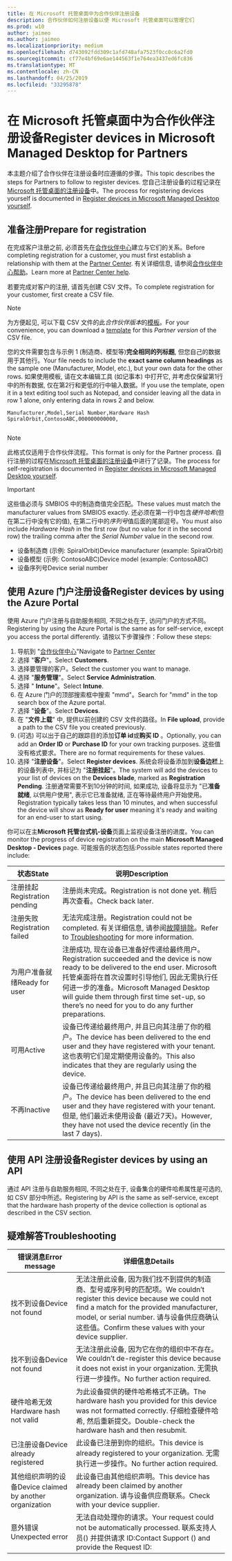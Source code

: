 ```yaml
---
title: 在 Microsoft 托管桌面中为合作伙伴注册设备
description: 合作伙伴如何注册设备以便 Microsoft 托管桌面可以管理它们
ms.prod: w10
author: jaimeo
ms.author: jaimeo
ms.localizationpriority: medium
ms.openlocfilehash: d743092fdd309c1afd748afa7523f0cc0c6a2fd0
ms.sourcegitcommit: cf77e4bf69e6ae144563f1e764ea3437ed6fc836
ms.translationtype: MT
ms.contentlocale: zh-CN
ms.lasthandoff: 04/25/2019
ms.locfileid: "33295878"
---
```

# <a name="register-devices-in-microsoft-managed-desktop-for-partners"></a><span data-ttu-id="e4274-103">在 Microsoft 托管桌面中为合作伙伴注册设备</span><span class="sxs-lookup"><span data-stu-id="e4274-103">Register devices in Microsoft Managed Desktop for Partners</span></span>


<span data-ttu-id="e4274-104">本主题介绍了合作伙伴在注册设备时应遵循的步骤。</span><span class="sxs-lookup"><span data-stu-id="e4274-104">This topic describes the steps for Partners to follow to register devices.</span></span> <span data-ttu-id="e4274-105">您自己注册设备的过程记录在[Microsoft 托管桌面的注册设备](register-devices-self.md)中。</span><span class="sxs-lookup"><span data-stu-id="e4274-105">The process for registering devices yourself is documented in [Register devices in Microsoft Managed Desktop yourself](register-devices-self.md).</span></span>



## <a name="prepare-for-registration"></a><span data-ttu-id="e4274-106">准备注册</span><span class="sxs-lookup"><span data-stu-id="e4274-106">Prepare for registration</span></span> 
<span data-ttu-id="e4274-107">在完成客户注册之前, 必须首先在[合作伙伴中心](https://partner.microsoft.com/dashboard)建立与它们的关系。</span><span class="sxs-lookup"><span data-stu-id="e4274-107">Before completing registration for a customer, you must first establish a relationship with them at the [Partner Center](https://partner.microsoft.com/dashboard).</span></span> <span data-ttu-id="e4274-108">有关详细信息, 请参阅[合作伙伴中心帮助](https://docs.microsoft.com/en-us/partner-center/request-a-relationship-with-a-customer)。</span><span class="sxs-lookup"><span data-stu-id="e4274-108">Learn more at [Partner Center help](https://docs.microsoft.com/en-us/partner-center/request-a-relationship-with-a-customer).</span></span>

<span data-ttu-id="e4274-109">若要完成对客户的注册, 请首先创建 CSV 文件。</span><span class="sxs-lookup"><span data-stu-id="e4274-109">To complete registration for your customer, first create a CSV file.</span></span>

>[!NOTE]
><span data-ttu-id="e4274-110">为方便起见, 可以下载 CSV 文件的此*合作伙伴版本*的[模板](https://github.com/MicrosoftDocs/microsoft-365-docs/raw/public/microsoft-365/managed-desktop/get-started/downloads/device-registration-sample-self.xlsx)。</span><span class="sxs-lookup"><span data-stu-id="e4274-110">For your convenience, you can download a [template](https://github.com/MicrosoftDocs/microsoft-365-docs/raw/public/microsoft-365/managed-desktop/get-started/downloads/device-registration-sample-self.xlsx) for this *Partner version* of the CSV file.</span></span>

<span data-ttu-id="e4274-111">您的文件需要包含与示例 1 (制造商、模型等)**完全相同的列标题**, 但您自己的数据用于其他行。</span><span class="sxs-lookup"><span data-stu-id="e4274-111">Your file needs to include the **exact same column headings** as the sample one (Manufacturer, Model, etc.), but your own data for the other rows.</span></span> <span data-ttu-id="e4274-112">如果使用模板, 请在文本编辑工具 (如记事本) 中打开它, 并考虑仅保留第1行中的所有数据, 仅在第2行和更低的行中输入数据。</span><span class="sxs-lookup"><span data-stu-id="e4274-112">If you use the template, open it in a text editing tool such as Notepad, and consider leaving all the data in row 1 alone, only entering data in rows 2 and below.</span></span> 
    
  ```
 Manufacturer,Model,Serial Number,Hardware Hash
  SpiralOrbit,ContosoABC,000000000000,
  
  
  ```


>[!NOTE]
><span data-ttu-id="e4274-113">此格式仅适用于合作伙伴流程。</span><span class="sxs-lookup"><span data-stu-id="e4274-113">This format is only for the Partner process.</span></span> <span data-ttu-id="e4274-114">自行注册的过程在[Microsoft 托管桌面的注册设备](register-devices-self.md)中进行了记录。</span><span class="sxs-lookup"><span data-stu-id="e4274-114">The process for self-registration is documented in [Register devices in Microsoft Managed Desktop yourself](register-devices-self.md).</span></span>

>[!IMPORTANT]
><span data-ttu-id="e4274-115">这些值必须与 SMBIOS 中的制造商值完全匹配。</span><span class="sxs-lookup"><span data-stu-id="e4274-115">These values must match the manufacturer values from SMBIOS exactly.</span></span> <span data-ttu-id="e4274-116">还必须在第一行中包含*硬件哈希*(但在第二行中没有它的值), 在第二行中的*序列号*值后面的尾部逗号。</span><span class="sxs-lookup"><span data-stu-id="e4274-116">You must also include *Hardware Hash* in the first row (but no value for it in the second row) the trailing comma after the *Serial Number* value in the second row.</span></span>

- <span data-ttu-id="e4274-117">设备制造商 (示例: SpiralOrbit)</span><span class="sxs-lookup"><span data-stu-id="e4274-117">Device manufacturer (example: SpiralOrbit)</span></span> 
- <span data-ttu-id="e4274-118">设备模型 (示例: ContosoABC)</span><span class="sxs-lookup"><span data-stu-id="e4274-118">Device model (example: ContosoABC)</span></span>
- <span data-ttu-id="e4274-119">设备序列号</span><span class="sxs-lookup"><span data-stu-id="e4274-119">Device serial number</span></span>

## <a name="register-devices-by-using-the-azure-portal"></a><span data-ttu-id="e4274-120">使用 Azure 门户注册设备</span><span class="sxs-lookup"><span data-stu-id="e4274-120">Register devices by using the Azure Portal</span></span>

<span data-ttu-id="e4274-121">使用 Azure 门户注册与自助服务相同, 不同之处在于, 访问门户的方式不同。</span><span class="sxs-lookup"><span data-stu-id="e4274-121">Registering by using the Azure Portal is the same as for self-service, except you access the portal differently.</span></span> <span data-ttu-id="e4274-122">请按以下步骤操作：</span><span class="sxs-lookup"><span data-stu-id="e4274-122">Follow these steps:</span></span>

1. <span data-ttu-id="e4274-123">导航到 "[合作伙伴中心](https://partner.microsoft.com/dashboard)"</span><span class="sxs-lookup"><span data-stu-id="e4274-123">Navigate to [Partner Center](https://partner.microsoft.com/dashboard)</span></span>
2. <span data-ttu-id="e4274-124">选择 "**客户**"。</span><span class="sxs-lookup"><span data-stu-id="e4274-124">Select **Customers**.</span></span>
3. <span data-ttu-id="e4274-125">选择要管理的客户。</span><span class="sxs-lookup"><span data-stu-id="e4274-125">Select the customer you want to manage.</span></span>
4. <span data-ttu-id="e4274-126">选择 "**服务管理**"。</span><span class="sxs-lookup"><span data-stu-id="e4274-126">Select **Service Administration**.</span></span>
5. <span data-ttu-id="e4274-127">选择 " **Intune**"。</span><span class="sxs-lookup"><span data-stu-id="e4274-127">Select **Intune**.</span></span>
6. <span data-ttu-id="e4274-128">在 Azure 门户的顶部搜索框中搜索 "mmd"。</span><span class="sxs-lookup"><span data-stu-id="e4274-128">Search for "mmd" in the top search box of the Azure portal.</span></span>
7. <span data-ttu-id="e4274-129">选择 "**设备**"。</span><span class="sxs-lookup"><span data-stu-id="e4274-129">Select **Devices**.</span></span>
8. <span data-ttu-id="e4274-130">在 "**文件上载**" 中, 提供以前创建的 CSV 文件的路径。</span><span class="sxs-lookup"><span data-stu-id="e4274-130">In **File upload**, provide a path to the CSV file you created previously.</span></span>
9. <span data-ttu-id="e4274-131">(可选) 可以出于自己的跟踪目的添加**订单 id**或**购买 ID** 。</span><span class="sxs-lookup"><span data-stu-id="e4274-131">Optionally, you can add an **Order ID** or **Purchase ID** for your own tracking purposes.</span></span> <span data-ttu-id="e4274-132">这些值没有格式要求。</span><span class="sxs-lookup"><span data-stu-id="e4274-132">There are no format requirements for these values.</span></span>
10. <span data-ttu-id="e4274-133">选择 "**注册设备**"。</span><span class="sxs-lookup"><span data-stu-id="e4274-133">Select **Register devices**.</span></span> <span data-ttu-id="e4274-134">系统会将设备添加到**设备边栏**上的设备列表中, 并标记为 "**注册挂起**"。</span><span class="sxs-lookup"><span data-stu-id="e4274-134">The system will add the devices to your list of devices on the **Devices blade**, marked as **Registration Pending**.</span></span> <span data-ttu-id="e4274-135">注册通常需要不到10分钟的时间, 如果成功, 设备将显示为 "已**准备就绪**, 以供用户使用", 表示它已准备就绪, 正在等待最终用户开始使用。</span><span class="sxs-lookup"><span data-stu-id="e4274-135">Registration typically takes less than 10 minutes, and when successful the device will show as **Ready for user** meaning it's ready and waiting for an end-user to start using.</span></span>


<span data-ttu-id="e4274-136">你可以在主**Microsoft 托管台式机-设备**页面上监视设备注册的进度。</span><span class="sxs-lookup"><span data-stu-id="e4274-136">You can monitor the progress of device registration on the main **Microsoft Managed Desktop - Devices** page.</span></span> <span data-ttu-id="e4274-137">可能报告的状态包括:</span><span class="sxs-lookup"><span data-stu-id="e4274-137">Possible states reported there include:</span></span>

| <span data-ttu-id="e4274-138">状态</span><span class="sxs-lookup"><span data-stu-id="e4274-138">State</span></span> | <span data-ttu-id="e4274-139">说明</span><span class="sxs-lookup"><span data-stu-id="e4274-139">Description</span></span> |
|---------------|-------------|
| <span data-ttu-id="e4274-140">注册挂起</span><span class="sxs-lookup"><span data-stu-id="e4274-140">Registration pending</span></span> | <span data-ttu-id="e4274-141">注册尚未完成。</span><span class="sxs-lookup"><span data-stu-id="e4274-141">Registration is not done yet.</span></span> <span data-ttu-id="e4274-142">稍后再次查看。</span><span class="sxs-lookup"><span data-stu-id="e4274-142">Check back later.</span></span> |
| <span data-ttu-id="e4274-143">注册失败</span><span class="sxs-lookup"><span data-stu-id="e4274-143">Registration failed</span></span> | <span data-ttu-id="e4274-144">无法完成注册。</span><span class="sxs-lookup"><span data-stu-id="e4274-144">Registration could not be completed.</span></span> <span data-ttu-id="e4274-145">有关详细信息, 请参阅[故障排除](register-devices-self.md#troubleshooting)。</span><span class="sxs-lookup"><span data-stu-id="e4274-145">Refer to [Troubleshooting](register-devices-self.md#troubleshooting) for more information.</span></span> |
| <span data-ttu-id="e4274-146">为用户准备就绪</span><span class="sxs-lookup"><span data-stu-id="e4274-146">Ready for user</span></span> | <span data-ttu-id="e4274-147">注册成功, 现在设备已准备好传递给最终用户。</span><span class="sxs-lookup"><span data-stu-id="e4274-147">Registration succeeded and the device is now ready to be delivered to the end user.</span></span> <span data-ttu-id="e4274-148">Microsoft 托管桌面将在首次设置时引导他们, 因此无需执行任何进一步的准备。</span><span class="sxs-lookup"><span data-stu-id="e4274-148">Microsoft Managed Desktop will guide them through first time set-up, so there’s no need for you to do any further preparations.</span></span> |
| <span data-ttu-id="e4274-149">可用</span><span class="sxs-lookup"><span data-stu-id="e4274-149">Active</span></span> | <span data-ttu-id="e4274-150">设备已传递给最终用户, 并且已向其注册了你的租户。</span><span class="sxs-lookup"><span data-stu-id="e4274-150">The device has been delivered to the end user and they have registered with your tenant.</span></span> <span data-ttu-id="e4274-151">这也表明它们是定期使用设备的。</span><span class="sxs-lookup"><span data-stu-id="e4274-151">This also indicates that they are regularly using the device.</span></span> |
| <span data-ttu-id="e4274-152">不再</span><span class="sxs-lookup"><span data-stu-id="e4274-152">Inactive</span></span> | <span data-ttu-id="e4274-153">设备已传递给最终用户, 并且已向其注册了你的租户。</span><span class="sxs-lookup"><span data-stu-id="e4274-153">The device has been delivered to the end user and they have registered with your tenant.</span></span> <span data-ttu-id="e4274-154">但是, 他们最近未使用设备 (最近7天)。</span><span class="sxs-lookup"><span data-stu-id="e4274-154">However, they have not used the device recently (in the last 7 days).</span></span>  |

## <a name="register-devices-by-using-an-api"></a><span data-ttu-id="e4274-155">使用 API 注册设备</span><span class="sxs-lookup"><span data-stu-id="e4274-155">Register devices by using an API</span></span>

<span data-ttu-id="e4274-156">通过 API 注册与自助服务相同, 不同之处在于, 设备集合的硬件哈希属性是可选的, 如 CSV 部分中所述。</span><span class="sxs-lookup"><span data-stu-id="e4274-156">Registering by API is the same as self-service, except that the hardware hash property of the device collection is optional as described in the CSV section.</span></span> 

## <a name="troubleshooting"></a><span data-ttu-id="e4274-157">疑难解答</span><span class="sxs-lookup"><span data-stu-id="e4274-157">Troubleshooting</span></span>

| <span data-ttu-id="e4274-158">错误消息</span><span class="sxs-lookup"><span data-stu-id="e4274-158">Error message</span></span> | <span data-ttu-id="e4274-159">详细信息</span><span class="sxs-lookup"><span data-stu-id="e4274-159">Details</span></span> |
|---------------|-------------|
| <span data-ttu-id="e4274-160">找不到设备</span><span class="sxs-lookup"><span data-stu-id="e4274-160">Device not found</span></span> | <span data-ttu-id="e4274-161">无法注册此设备, 因为我们找不到提供的制造商、型号或序列号的匹配项。</span><span class="sxs-lookup"><span data-stu-id="e4274-161">We couldn’t register this device because we could not find a match for the provided manufacturer, model, or serial number.</span></span> <span data-ttu-id="e4274-162">请与设备供应商确认这些值。</span><span class="sxs-lookup"><span data-stu-id="e4274-162">Confirm these values with your device supplier.</span></span> |
| <span data-ttu-id="e4274-163">找不到设备</span><span class="sxs-lookup"><span data-stu-id="e4274-163">Device not found</span></span> | <span data-ttu-id="e4274-164">无法注册此设备, 因为它在你的组织中不存在。</span><span class="sxs-lookup"><span data-stu-id="e4274-164">We couldn’t de-register this device because it does not exist in your organization.</span></span> <span data-ttu-id="e4274-165">无需执行进一步操作。</span><span class="sxs-lookup"><span data-stu-id="e4274-165">No further action required.</span></span> |
| <span data-ttu-id="e4274-166">硬件哈希无效</span><span class="sxs-lookup"><span data-stu-id="e4274-166">Hardware hash not valid</span></span> | <span data-ttu-id="e4274-167">为此设备提供的硬件哈希格式不正确。</span><span class="sxs-lookup"><span data-stu-id="e4274-167">The hardware hash you provided for this device was not formatted correctly.</span></span> <span data-ttu-id="e4274-168">仔细检查硬件哈希, 然后重新提交。</span><span class="sxs-lookup"><span data-stu-id="e4274-168">Double-check the hardware hash and then resubmit.</span></span> |
| <span data-ttu-id="e4274-169">已注册设备</span><span class="sxs-lookup"><span data-stu-id="e4274-169">Device already registered</span></span> | <span data-ttu-id="e4274-170">此设备已注册到你的组织。</span><span class="sxs-lookup"><span data-stu-id="e4274-170">This device is already registered to your organization.</span></span> <span data-ttu-id="e4274-171">无需执行进一步操作。</span><span class="sxs-lookup"><span data-stu-id="e4274-171">No further action required.</span></span> |
| <span data-ttu-id="e4274-172">其他组织声明的设备</span><span class="sxs-lookup"><span data-stu-id="e4274-172">Device claimed by another organization</span></span> | <span data-ttu-id="e4274-173">此设备已由其他组织声明。</span><span class="sxs-lookup"><span data-stu-id="e4274-173">This device has already been claimed by another organization.</span></span> <span data-ttu-id="e4274-174">请与设备供应商联系。</span><span class="sxs-lookup"><span data-stu-id="e4274-174">Check with your device supplier.</span></span> |
| <span data-ttu-id="e4274-175">意外错误</span><span class="sxs-lookup"><span data-stu-id="e4274-175">Unexpected error</span></span> | <span data-ttu-id="e4274-176">无法自动处理你的请求。</span><span class="sxs-lookup"><span data-stu-id="e4274-176">Your request could not be automatically processed.</span></span> <span data-ttu-id="e4274-177">联系支持人员<support link>() 并提供请求 ID:<requestId></span><span class="sxs-lookup"><span data-stu-id="e4274-177">Contact Support (<support link>) and provide the Request ID: <requestId></span></span> |